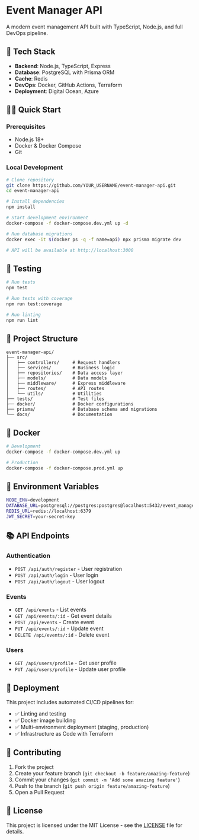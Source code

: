 # Event Manager API

A modern event management API built with TypeScript, Node.js, and full DevOps pipeline.

## 🚀 Tech Stack

- **Backend**: Node.js, TypeScript, Express
- **Database**: PostgreSQL with Prisma ORM
- **Cache**: Redis
- **DevOps**: Docker, GitHub Actions, Terraform
- **Deployment**: Digital Ocean, Azure

## 🏃‍♂️ Quick Start

### Prerequisites

- Node.js 18+
- Docker & Docker Compose
- Git

### Local Development

```bash
# Clone repository
git clone https://github.com/YOUR_USERNAME/event-manager-api.git
cd event-manager-api

# Install dependencies
npm install

# Start development environment
docker-compose -f docker-compose.dev.yml up -d

# Run database migrations
docker exec -it $(docker ps -q -f name=api) npx prisma migrate dev

# API will be available at http://localhost:3000
```

## 🧪 Testing

```bash
# Run tests
npm test

# Run tests with coverage
npm run test:coverage

# Run linting
npm run lint
```

## 📁 Project Structure

```
event-manager-api/
├── src/
│   ├── controllers/     # Request handlers
│   ├── services/        # Business logic
│   ├── repositories/    # Data access layer
│   ├── models/          # Data models
│   ├── middleware/      # Express middleware
│   ├── routes/          # API routes
│   └── utils/           # Utilities
├── tests/               # Test files
├── docker/              # Docker configurations
├── prisma/              # Database schema and migrations
└── docs/                # Documentation
```

## 🐳 Docker

```bash
# Development
docker-compose -f docker-compose.dev.yml up

# Production
docker-compose -f docker-compose.prod.yml up
```

## 🔧 Environment Variables

```bash
NODE_ENV=development
DATABASE_URL=postgresql://postgres:postgres@localhost:5432/event_manager_dev
REDIS_URL=redis://localhost:6379
JWT_SECRET=your-secret-key
```

## 📚 API Endpoints

### Authentication

- `POST /api/auth/register` - User registration
- `POST /api/auth/login` - User login
- `POST /api/auth/logout` - User logout

### Events

- `GET /api/events` - List events
- `GET /api/events/:id` - Get event details
- `POST /api/events` - Create event
- `PUT /api/events/:id` - Update event
- `DELETE /api/events/:id` - Delete event

### Users

- `GET /api/users/profile` - Get user profile
- `PUT /api/users/profile` - Update user profile

## 🚀 Deployment

This project includes automated CI/CD pipelines for:

- ✅ Linting and testing
- ✅ Docker image building
- ✅ Multi-environment deployment (staging, production)
- ✅ Infrastructure as Code with Terraform

## 🤝 Contributing

1. Fork the project
2. Create your feature branch (`git checkout -b feature/amazing-feature`)
3. Commit your changes (`git commit -m 'Add some amazing feature'`)
4. Push to the branch (`git push origin feature/amazing-feature`)
5. Open a Pull Request

## 📝 License

This project is licensed under the MIT License - see the [LICENSE](LICENSE) file for details.
